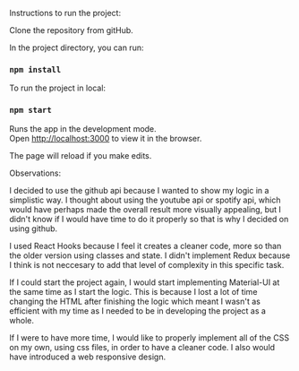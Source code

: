 Instructions to run the project:

Clone the repository from gitHub.

In the project directory, you can run:

### `npm install`

To run the project in local: 

### `npm start`

Runs the app in the development mode.<br />
Open [http://localhost:3000](http://localhost:3000) to view it in the browser.

The page will reload if you make edits.<br />



Observations: 


I decided to use the github api because I wanted to show my logic in a simplistic way. I thought about using the youtube api or spotify api, which would have perhaps made the overall result more visually appealing, but I didn't know if I would have time to do it properly so that is why I decided on using github.

I used React Hooks because I feel it creates a cleaner code, more so than the older version using classes and state. I didn't implement Redux because I think is not neccesary to add that level of complexity in this specific task.

If I could start the project again, I would start implementing Material-UI at the same time as I start the logic. This is because I lost a lot of time changing the HTML after finishing the logic which meant I wasn't as efficient with my time as I needed to be in developing the project as a whole. 

If I were to have more time, I would like to properly implement all of the CSS on my own, using css files, in order to have a cleaner code. I also would have introduced a web responsive design.

